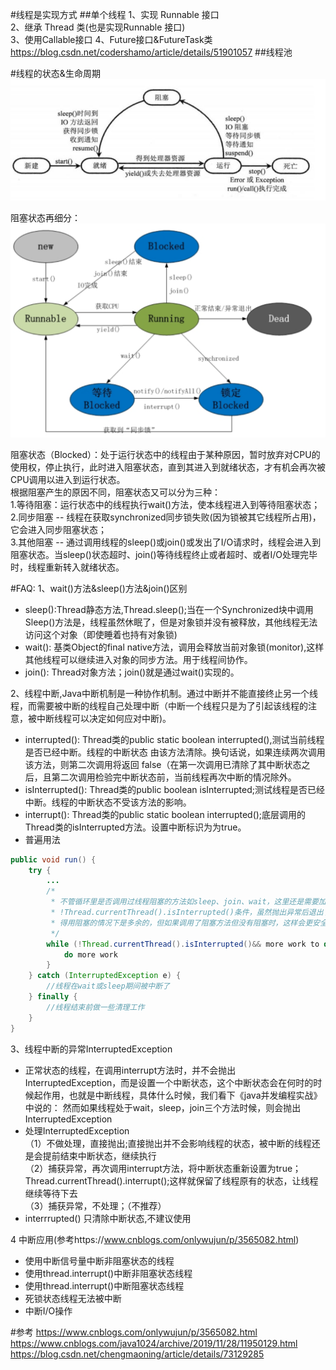 #线程是实现方式
##单个线程
1、实现 Runnable 接口  
2、继承 Thread 类(也是实现Runnable 接口)   
3、使用Callable接口
4、Future接口&FutureTask类
https://blog.csdn.net/codershamo/article/details/51901057
##线程池




#线程的状态&生命周期
![alt](线程状态1.JPG)

阻塞状态再细分：
![alt](线程状态2.png)

阻塞状态（Blocked）：处于运行状态中的线程由于某种原因，暂时放弃对CPU的使用权，停止执行，此时进入阻塞状态，直到其进入到就绪状态，才有机会再次被CPU调用以进入到运行状态。  
根据阻塞产生的原因不同，阻塞状态又可以分为三种：  
1.等待阻塞：运行状态中的线程执行wait()方法，使本线程进入到等待阻塞状态；  
2.同步阻塞 -- 线程在获取synchronized同步锁失败(因为锁被其它线程所占用)，它会进入同步阻塞状态；  
3.其他阻塞 -- 通过调用线程的sleep()或join()或发出了I/O请求时，线程会进入到阻塞状态。当sleep()状态超时、join()等待线程终止或者超时、或者I/O处理完毕时，线程重新转入就绪状态。  


#FAQ:
1、wait()方法&sleep()方法&join()区别  
- sleep():Thread静态方法,Thread.sleep();当在一个Synchronized块中调用Sleep()方法是，线程虽然休眠了，但是对象锁并没有被释放，其他线程无法访问这个对象（即使睡着也持有对象锁)  
- wait(): 基类Object的final native方法，调用会释放当前对象锁(monitor),这样其他线程可以继续进入对象的同步方法。用于线程间协作。
- join(): Thread对象方法；join()就是通过wait()实现的。


2、线程中断,Java中断机制是一种协作机制。通过中断并不能直接终止另一个线程，而需要被中断的线程自己处理中断（中断一个线程只是为了引起该线程的注意，被中断线程可以决定如何应对中断)。
- interrupted(): Thread类的public static boolean interrupted(),测试当前线程是否已经中断。线程的中断状态 由该方法清除。换句话说，如果连续两次调用该方法，则第二次调用将返回 false（在第一次调用已清除了其中断状态之后，且第二次调用检验完中断状态前，当前线程再次中断的情况除外。
- isInterrupted(): Thread类的public boolean isInterrupted;测试线程是否已经中断。线程的中断状态不受该方法的影响。
- interrupt(): Thread类的public static boolean interrupted();底层调用的Thread类的isInterrupted方法。设置中断标识为为true。
- 普遍用法
``` java
public void run() {
    try {
        ...
        /*
         * 不管循环里是否调用过线程阻塞的方法如sleep、join、wait，这里还是需要加上
         * !Thread.currentThread().isInterrupted()条件，虽然抛出异常后退出了循环，显
         * 得用阻塞的情况下是多余的，但如果调用了阻塞方法但没有阻塞时，这样会更安全、更及时。
         */
        while (!Thread.currentThread().isInterrupted()&& more work to do) {
            do more work 
        }
    } catch (InterruptedException e) {
        //线程在wait或sleep期间被中断了
    } finally {
        //线程结束前做一些清理工作
    }
}
```


3、线程中断的异常InterruptedException  
- 正常状态的线程，在调用interrupt方法时，并不会抛出InterruptedException，而是设置一个中断状态，这个中断状态会在何时的时候起作用，也就是中断线程，具体什么时候，我们看下《java并发编程实战》中说的：
然而如果线程处于wait，sleep，join三个方法时候，则会抛出InterruptedException
- 处理InterruptedException  
（1）不做处理，直接抛出;直接抛出并不会影响线程的状态，被中断的线程还是会提前结束中断状态，继续执行  
（2）捕获异常，再次调用interrupt方法，将中断状态重新设置为true；Thread.currentThread().interrupt();这样就保留了线程原有的状态，让线程继续等待下去  
（3）捕获异常，不处理；（不推荐）  
-  interrrupted() 只清除中断状态,不建议使用


4 中断应用(参考https://www.cnblogs.com/onlywujun/p/3565082.html)
- 使用中断信号量中断非阻塞状态的线程
- 使用thread.interrupt()中断非阻塞状态线程
- 使用thread.interrupt()中断阻塞状态线程
- 死锁状态线程无法被中断
- 中断I/O操作


#参考
https://www.cnblogs.com/onlywujun/p/3565082.html
https://www.cnblogs.com/java1024/archive/2019/11/28/11950129.html
https://blog.csdn.net/chengmaoning/article/details/73129285







